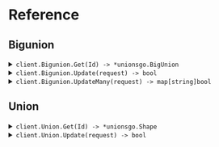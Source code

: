# Reference
## Bigunion
<details><summary><code>client.Bigunion.Get(Id) -> *unionsgo.BigUnion</code></summary>
<dl>
<dd>

#### 🔌 Usage

<dl>
<dd>

<dl>
<dd>

```go
client.Bigunion.Get(
        context.TODO(),
        "id",
    )
}
```
</dd>
</dl>
</dd>
</dl>

#### ⚙️ Parameters

<dl>
<dd>

<dl>
<dd>

**id:** `string` 
    
</dd>
</dl>
</dd>
</dl>


</dd>
</dl>
</details>

<details><summary><code>client.Bigunion.Update(request) -> bool</code></summary>
<dl>
<dd>

#### 🔌 Usage

<dl>
<dd>

<dl>
<dd>

```go
request := &unionsgo.BigUnion{
        NormalSweet: &unionsgo.NormalSweet{
            Value: "value",
        },
        Id: "id",
        CreatedAt: unionsgo.MustParseDateTime(
            "2024-01-15T09:30:00Z",
        ),
        ArchivedAt: unionsgo.Time(
            unionsgo.MustParseDateTime(
                "2024-01-15T09:30:00Z",
            ),
        ),
    }
client.Bigunion.Update(
        context.TODO(),
        request,
    )
}
```
</dd>
</dl>
</dd>
</dl>

#### ⚙️ Parameters

<dl>
<dd>

<dl>
<dd>

**request:** `*unionsgo.BigUnion` 
    
</dd>
</dl>
</dd>
</dl>


</dd>
</dl>
</details>

<details><summary><code>client.Bigunion.UpdateMany(request) -> map[string]bool</code></summary>
<dl>
<dd>

#### 🔌 Usage

<dl>
<dd>

<dl>
<dd>

```go
request := []*unionsgo.BigUnion{
        &unionsgo.BigUnion{
            NormalSweet: &unionsgo.NormalSweet{
                Value: "value",
            },
            Id: "id",
            CreatedAt: unionsgo.MustParseDateTime(
                "2024-01-15T09:30:00Z",
            ),
            ArchivedAt: unionsgo.Time(
                unionsgo.MustParseDateTime(
                    "2024-01-15T09:30:00Z",
                ),
            ),
        },
        &unionsgo.BigUnion{
            NormalSweet: &unionsgo.NormalSweet{
                Value: "value",
            },
            Id: "id",
            CreatedAt: unionsgo.MustParseDateTime(
                "2024-01-15T09:30:00Z",
            ),
            ArchivedAt: unionsgo.Time(
                unionsgo.MustParseDateTime(
                    "2024-01-15T09:30:00Z",
                ),
            ),
        },
    }
client.Bigunion.UpdateMany(
        context.TODO(),
        request,
    )
}
```
</dd>
</dl>
</dd>
</dl>

#### ⚙️ Parameters

<dl>
<dd>

<dl>
<dd>

**request:** `[]*unionsgo.BigUnion` 
    
</dd>
</dl>
</dd>
</dl>


</dd>
</dl>
</details>

## Union
<details><summary><code>client.Union.Get(Id) -> *unionsgo.Shape</code></summary>
<dl>
<dd>

#### 🔌 Usage

<dl>
<dd>

<dl>
<dd>

```go
client.Bigunion.Get(
        context.TODO(),
        "id",
    )
}
```
</dd>
</dl>
</dd>
</dl>

#### ⚙️ Parameters

<dl>
<dd>

<dl>
<dd>

**id:** `string` 
    
</dd>
</dl>
</dd>
</dl>


</dd>
</dl>
</details>

<details><summary><code>client.Union.Update(request) -> bool</code></summary>
<dl>
<dd>

#### 🔌 Usage

<dl>
<dd>

<dl>
<dd>

```go
request := &unionsgo.Shape{
        Circle: &unionsgo.Circle{
            Radius: 1.1,
        },
        Id: "id",
    }
client.Union.Update(
        context.TODO(),
        request,
    )
}
```
</dd>
</dl>
</dd>
</dl>

#### ⚙️ Parameters

<dl>
<dd>

<dl>
<dd>

**request:** `*unionsgo.Shape` 
    
</dd>
</dl>
</dd>
</dl>


</dd>
</dl>
</details>
